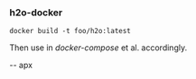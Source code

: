 ### h2o-docker

```
docker build -t foo/h2o:latest
```

Then use in *docker-compose* et al. accordingly.

-- apx
